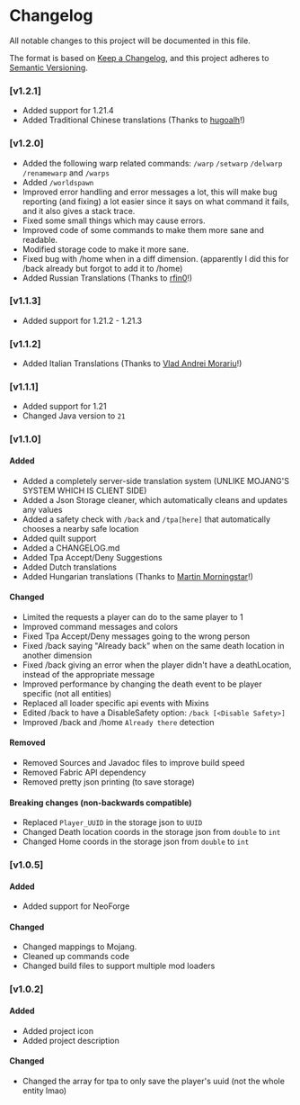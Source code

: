 # Changelog

All notable changes to this project will be documented in this file.

The format is based on [Keep a Changelog](https://keepachangelog.com/en/1.1.0/),
and this project adheres to [Semantic Versioning](https://semver.org/spec/v2.0.0.html).

### [v1.2.1]
- Added support for 1.21.4
- Added Traditional Chinese translations (Thanks to [hugoalh](https://github.com/hugoalh)!)

### [v1.2.0]
- Added the following warp related commands: `/warp` `/setwarp` `/delwarp` `/renamewarp` and `/warps`
- Added `/worldspawn`
- Improved error handling and error messages a lot, this will make bug reporting (and fixing) a lot easier since it says on what command it fails, and it also gives a stack trace.
- Fixed some small things which may cause errors.
- Improved code of some commands to make them more sane and readable.
- Modified storage code to make it more sane.
- Fixed bug with /home when in a diff dimension. (apparently I did this for /back already but forgot to add it to /home)
- Added Russian Translations (Thanks to [rfin0](https://github.com/rfin0)!)

### [v1.1.3]
- Added support for 1.21.2 - 1.21.3

### [v1.1.2]
- Added Italian Translations (Thanks to [Vlad Andrei Morariu](https://github.com/VladAndreiMorariu)!)

### [v1.1.1]
- Added support for 1.21
- Changed Java version to `21`

### [v1.1.0]

#### Added
- Added a completely server-side translation system (UNLIKE MOJANG'S SYSTEM WHICH IS CLIENT SIDE)
- Added a Json Storage cleaner, which automatically cleans and updates any values
- Added a safety check with `/back` and `/tpa[here]` that automatically chooses a nearby safe location
- Added quilt support
- Added a CHANGELOG.md
- Added Tpa Accept/Deny Suggestions
- Added Dutch translations
- Added Hungarian translations (Thanks to [Martin Morningstar](https://github.com/RMI637)!)

#### Changed
- Limited the requests a player can do to the same player to 1
- Improved command messages and colors
- Fixed Tpa Accept/Deny messages going to the wrong person
- Fixed /back saying "Already back" when on the same death location in another dimension
- Fixed /back giving an error when the player didn't have a deathLocation, instead of the appropriate message
- Improved performance by changing the death event to be player specific (not all entities)
- Replaced all loader specific api events with Mixins
- Edited /back to have a DisableSafety option: `/back [<Disable Safety>]`
- Improved /back and /home `Already there` detection

#### Removed
- Removed Sources and Javadoc files to improve build speed
- Removed Fabric API dependency
- Removed pretty json printing (to save storage)

#### Breaking changes (non-backwards compatible)
- Replaced `Player_UUID` in the storage json to `UUID`
- Changed Death location coords in the storage json from `double` to `int`
- Changed Home coords in the storage json from `double` to `int`

### [v1.0.5]

#### Added
- Added support for NeoForge

#### Changed
- Changed mappings to Mojang.
- Cleaned up commands code
- Changed build files to support multiple mod loaders


### [v1.0.2]

#### Added
- Added project icon
- Added project description

#### Changed
- Changed the array for tpa to only save the player's uuid (not the whole entity lmao)
